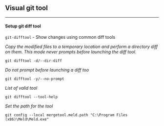 ## Visual git tool
___

#### Setup git diff tool
`git-difftool` - Show changes using common diff tools

_Copy the modified files to a temporary location and perform a directory diff on them. This mode never prompts before launching the diff tool._
```
git difftool -d/--dir-diff
```
_Do not prompt before launching a diff too_
```
git difftool -y/--no-prompt
```
_List of valid tool_
```
git difftool --tool-help
```
_Set the path for the tool_
```
git config --local mergetool.meld.path "C:\Program Files (x86)\Meld\Meld.exe"
```
